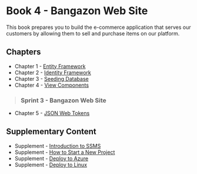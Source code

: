 # Book 4 - Bangazon Web Site

This book prepares you to build the e-commerce application that serves our customers by allowing them to sell and purchase items on our platform.

## Chapters

* Chapter 1 - [Entity Framework](./chapters/EF_INTRO.md)
* Chapter 2 - [Identity Framework](./chapters/ASPNET_IDENTITY_INTRO.md)
* Chapter 3 - [Seeding Database](./chapters/EF_SEEDING.md)
* Chapter 4 - [View Components](./chapters/VIEW_COMPONENTS.md)

> ### __Sprint 3__ - Bangazon Web Site

* Chapter 5 - [JSON Web Tokens](./chapters/JWT.md)

## Supplementary Content

* Supplement - [Introduction to SSMS](./chapters/SSMS_INTRO.md)
* Supplement - [How to Start a New Project](./chapters/PROJECT_INIT.md)
* Supplement - [Deploy to Azure](./chapters/AZURE_DEPLOY.md)
* Supplement - [Deploy to Linux](./chapters/LINUX_DEPLOY.md)

